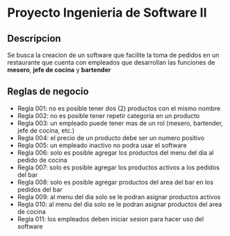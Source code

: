 # **Proyecto Ingenieria de Software II**

## Descripcion

Se busca la creacion de un software que facilite la toma de pedidos en un restaurante que cuenta con empleados que desarrollan las funciones de **mesero**, **jefe de cocina** y **bartender**

## Reglas de negocio

- Regla 001: no es posible tener dos (2) productos con el mismo nombre
- Regla 002: no es posible tener repetir categoria en un producto
- Regla 003: un empleado puede tener mas de un rol (mesero, bartender, jefe de cocina, etc.)
- Regla 004: el precio de un producto debe ser un numero positivo
- Regla 005: un empleado inactivo no podra usar el software
- Regla 006: solo es posible agregar los productos del menu del dia al pedido de cocina
- Regla 007: solo es posible agregar los productos activos a los pedidos del bar
- Regla 008: solo es posible agregar productos del area del bar en los pedidos del bar
- Regla 009: al menu del dia solo se le podran asignar productos activos
- Regla 010: al menu del dia solo se le podran asignar productos del area de cocina
- Regla 011: los empleados deben iniciar sesion para hacer uso del software
